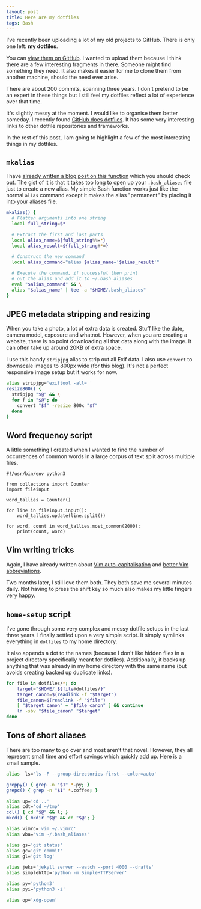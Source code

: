 ```yaml
---
layout: post
title: Here are my dotfiles
tags: Bash
---
```


I've recently been uploading a lot of my old projects to GitHub. There is only one left: **my dotfiles**.


You can [view them on GitHub](https://github.com/davidxmoody/dotfiles). I wanted to upload them because I think there are a few interesting fragments in there. Someone might find something they need. It also makes it easier for me to clone them from another machine, should the need ever arise. 

There are about 200 commits, spanning three years. I don't pretend to be an expert in these things but I still feel my dotfiles reflect a lot of experience over that time.

It's slightly messy at the moment. I would like to organise them better someday. I recently found [GitHub does dotfiles](http://dotfiles.github.io/). It has some very interesting links to other dotfile repositories and frameworks. 

In the rest of this post, I am going to highlight a few of the most interesting things in my dotfiles.

## `mkalias`

I have [already written a blog post on this function](/permanent-bash-aliases/) which you should check out. The gist of it is that it takes too long to open up your `.bash_aliases` file just to create a new alias. My simple Bash function works just like the normal `alias` command except it makes the alias "permanent" by placing it into your aliases file. 

```bash
mkalias() {
  # Flatten arguments into one string
  local full_string=$*

  # Extract the first and last parts
  local alias_name=${full_string%%=*}
  local alias_result=${full_string#*=}

  # Construct the new command
  local alias_command="alias $alias_name='$alias_result'"

  # Execute the command, if successful then print 
  # out the alias and add it to ~/.bash_aliases
  eval "$alias_command" && \
  alias "$alias_name" | tee -a "$HOME/.bash_aliases"
}
```

## JPEG metadata stripping and resizing

When you take a photo, a lot of extra data is created. Stuff like the date, camera model, exposure and whatnot. However, when you are creating a website, there is no point downloading all that data along with the image. It can often take up around 20KB of extra space. 

I use this handy `stripjpg` alias to strip out all Exif data. I also use `convert` to downscale images to 800px wide (for this blog). It's not a perfect responsive image setup but it works for now. 

```bash
alias stripjpg='exiftool -all= '
resize800() {
  stripjpg "$@" && \
  for f in "$@"; do
    convert "$f" -resize 800x "$f"
  done
}
```

## Word frequency script

A little something I created when I wanted to find the number of occurrences of common words in a large corpus of text split across multiple files. 

```python3
#!/usr/bin/env python3

from collections import Counter
import fileinput

word_tallies = Counter()

for line in fileinput.input():
    word_tallies.update(line.split())

for word, count in word_tallies.most_common(2000):
    print(count, word)
```

## Vim writing tricks

Again, I have already written about [Vim auto-capitalisation](/vim-auto-capitalisation/) and [better Vim abbreviations](/better-vim-abbreviations/). 

Two months later, I still love them both. They both save me several minutes daily. Not having to press the shift key so much also makes my little fingers very happy. 

## `home-setup` script

I've gone through some very complex and messy dotfile setups in the last three years. I finally settled upon a very simple script. It simply symlinks everything in `dotfiles` to my home directory. 

It also appends a dot to the names (because I don't like hidden files in a project directory specifically meant for dotfiles). Additionally, it backs up anything that was already in my home directory with the same name (but avoids creating backed up duplicate links).

```bash
for file in dotfiles/*; do
    target="$HOME/.${file#dotfiles/}"
    target_canon=$(readlink -f "$target")
    file_canon=$(readlink -f "$file")
    [ "$target_canon" = "$file_canon" ] && continue
    ln -sbv "$file_canon" "$target"
done
```

## Tons of short aliases

There are too many to go over and most aren't that novel. However, they all represent small time and effort savings which quickly add up. Here is a small sample.

```bash
alias  ls='ls -F --group-directories-first --color=auto'

greppy() { grep -n "$1" *.py; }
grepc() { grep -n "$1" *.coffee; }

alias up='cd ..'
alias cdt='cd ~/tmp'
cdl() { cd "$@" && l; }
mkcd() { mkdir "$@" && cd "$@"; }

alias vimrc='vim ~/.vimrc'
alias vba='vim ~/.bash_aliases'

alias gs='git status'
alias gc='git commit'
alias gl='git log'

alias jeks='jekyll server --watch --port 4000 --drafts'
alias simplehttp='python -m SimpleHTTPServer'

alias py='python3'
alias pyi='python3 -i'

alias op='xdg-open'
```
